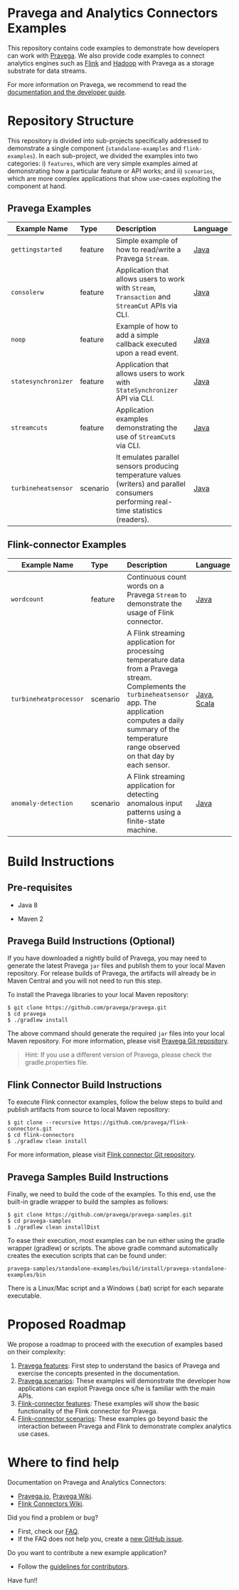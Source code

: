 # Pravega and Analytics Connectors Examples

This repository contains code examples to demonstrate how developers can work with 
[Pravega](http://pravega.io). We also provide code examples to connect analytics 
engines such as [Flink](https://flink.apache.org/) and
[Hadoop](http://hadoop.apache.org/) with Pravega as a storage substrate for data 
streams. 

For more information on Pravega, we recommend to read the [documentation and the
developer guide](http://pravega.io).

# Repository Structure

This repository is divided into sub-projects specifically addressed to demonstrate a
single component (`standalone-examples` and `flink-examples`). 
In each sub-project, we divided the examples into two categories: i) `features`, which are very simple
examples aimed at demonstrating how a particular feature or API works; and ii)
`scenarios`, which are more complex applications that show use-cases exploiting the 
component at hand.

## Pravega Examples
| Example Name        |  Type  | Description  | Language |
| ------------- |:-------------| :-----| :-----|
| `gettingstarted` | feature | Simple example of how to read/write a Pravega `Stream`. | [Java](https://github.com/pravega/pravega-samples/tree/master/standalone-examples/src/main/java/io/pravega/example/gettingstarted)
| `consolerw` | feature      | Application that allows users to work with `Stream`, `Transaction` and `StreamCut` APIs via CLI. | [Java](https://github.com/pravega/pravega-samples/tree/master/standalone-examples/src/main/java/io/pravega/example/consolerw)
| `noop` | feature      | Example of how to add a simple callback executed upon a read event. | [Java](https://github.com/pravega/pravega-samples/tree/master/standalone-examples/src/main/java/io/pravega/example/noop)
| `statesynchronizer` | feature | Application that allows users to work with `StateSynchronizer` API via CLI. | [Java](https://github.com/pravega/pravega-samples/tree/master/standalone-examples/src/main/java/io/pravega/example/statesynchronizer)
| `streamcuts` | feature | Application examples demonstrating the use of `StreamCut`s via CLI. | [Java](https://github.com/pravega/pravega-samples/tree/master/standalone-examples/src/main/java/io/pravega/example/streamcuts) 
| `turbineheatsensor` | scenario | It emulates parallel sensors producing temperature values (writers) and parallel consumers performing real-time statistics (readers). | [Java](https://github.com/pravega/pravega-samples/tree/master/standalone-examples/src/main/java/io/pravega/example/turbineheatsensor)

## Flink-connector Examples
| Example Name        |  Type  | Description  | Language |
| ------------- |:-------------| :-----| :-----|
| `wordcount` | feature | Continuous count words on a Pravega `Stream` to demonstrate the usage of Flink connector. | [Java](https://github.com/pravega/pravega-samples/tree/master/flink-examples/src/main/java/io/pravega/examples/flink/wordcount)
| `turbineheatprocessor` | scenario | A Flink streaming application for processing temperature data from a Pravega stream. Complements the `turbineheatsensor` app. The application computes a daily summary of the temperature range observed on that day by each sensor. | [Java](https://github.com/pravega/pravega-samples/tree/master/flink-examples/src/main/java/io/pravega/examples/flink/iot), [Scala](https://github.com/pravega/pravega-samples/tree/master/flink-examples/src/main/scala/io/pravega/examples/flink/iot)
| `anomaly-detection` | scenario | A Flink streaming application for detecting anomalous input patterns using a finite-state machine. | [Java](https://github.com/pravega/pravega-samples/tree/master/anomaly-detection)

# Build Instructions

## Pre-requisites

* Java 8

* Maven 2

## Pravega Build Instructions (Optional)

If you have downloaded a nightly build of Pravega, you may need to generate the latest 
Pravega `jar` files and publish them to your local Maven repository. For release builds of 
Pravega, the artifacts will already be in Maven Central and you will not need to run this step.

To install the Pravega libraries to your local Maven repository:

```
$ git clone https://github.com/pravega/pravega.git
$ cd pravega
$ ./gradlew install
```

The above command should generate the required `jar` files into your local Maven repository.
For more information, please visit [Pravega Git repository](https://github.com/pravega/pravega). 

> Hint: If you use a different version of Pravega, please check the gradle.properties file.

## Flink Connector Build Instructions

To execute Flink connector examples, follow the below steps to build and publish artifacts from 
source to local Maven repository:

```
$ git clone --recursive https://github.com/pravega/flink-connectors.git
$ cd flink-connectors
$ ./gradlew clean install
```

For more information, please visit [Flink connector Git repository](https://github.com/pravega/flink-connectors). 

## Pravega Samples Build Instructions

Finally, we need to build the code of the examples. To this end, use the built-in gradle wrapper 
to build the samples as follows:

```
$ git clone https://github.com/pravega/pravega-samples.git
$ cd pravega-samples
$ ./gradlew clean installDist
```
To ease their execution, most examples can be run either using the gradle wrapper (gradlew) or 
scripts. The above gradle command automatically creates the execution scripts that can be found
under:

```
pravega-samples/standalone-examples/build/install/pravega-standalone-examples/bin
```

There is a Linux/Mac script and a Windows (.bat) script for each separate executable.

# Proposed Roadmap

We propose a roadmap to proceed with the execution of examples based on their complexity:
1. [Pravega features](https://github.com/pravega/pravega-samples/tree/master/standalone-examples): First step to understand the basics of 
Pravega and exercise the concepts presented in the documentation. 
2. [Pravega scenarios](https://github.com/pravega/pravega-samples/tree/master/standalone-examples): These examples will demonstrate the 
developer how applications can exploit Pravega once s/he is familiar with the main APIs.
3. [Flink-connector features](https://github.com/pravega/pravega-samples/tree/master/flink-examples): These examples will show 
the basic functionality of the Flink connector for Pravega.
4. [Flink-connector scenarios](https://github.com/pravega/pravega-samples/tree/master/flink-examples): These examples go beyond
basic the interaction between Pravega and Flink to demonstrate complex analytics use cases.

# Where to find help

Documentation on Pravega and Analytics Connectors:
* [Pravega.io](http://pravega.io/), [Pravega Wiki](https://github.com/pravega/pravega/wiki).
* [Flink Connectors Wiki](https://github.com/pravega/flink-connectors/wiki).

Did you find a problem or bug?
* First, check our [FAQ](http://pravega.io/docs/latest/faq/).
* If the FAQ does not help you, create a [new GitHub issue](https://github.com/pravega/pravega-samples/issues).

Do you want to contribute a new example application?
* Follow the [guidelines for contributors](https://github.com/pravega/pravega/wiki/Contributing).

Have fun!!





